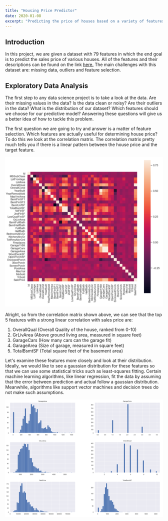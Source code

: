 ```yaml
---
title: "Housing Price Predictor"
date: 2020-01-08
excerpt: "Predicting the price of houses based on a variety of features such as: square footage, lot area, location, etc."
---
```


## Introduction

In this project, we are given a dataset with 79 features in which the end goal is to predict the sales price of various houses. All of the features and their descriptions can be found on the link <a href="https://www.kaggle.com/c/house-prices-advanced-regression-techniques/data">here.</a> The main challenges with this dataset are: missing data, outliers and feature selection.

## Exploratory Data Analysis

The first step to any data science project is to take a look at the data. Are their missing values in the data? Is the data clean or noisy? Are their outliers in the data? What is the distribution of our dataset? Which features should we choose for our predictive model? Answering these questions will give us a better idea of how to tackle this problem.

The first question we are going to try and answer is a matter of feature selection. Which features are actually useful for determining house price? To do this we look at the correlation matrix. The correlation matrix pretty much tells you if there is a linear pattern between the house price and the target feature.

<img src="/assets/images/house-price-predictor/correlation-matrix.png"/>

Alright, so from the correlation matrix shown above, we can see that the top 5 features with a strong linear correlation with sales price are:
1. OverallQual (Overall Quality of the house, ranked from 0-10)
2. GrLivArea (Above ground living area, measured in square feet)
3. GarageCars (How many cars can the garage fit)
4. GarageArea (Size of garage, measured in square feet)
5. TotalBsmtSF (Total square feet of the basement area)

Let's examine these features more closely and look at their distribution. Ideally, we would like to see a gaussian distribution for these features so that we can use some statistical tricks such as least-squares fitting. Certain machine learning algorithms, like linear regression, fit the data by assuming that the error between prediction and actual follow a gaussian distribution. Meanwhile, algorithms like support vector machines and decision trees do not make such assumptions.

<img src="/assets/images/house-price-predictor/distribution.png"/>

<!-- First, we check the dataset to see how many features contain missing values. When faced with missing values there are generally two things you can do: either try to fill in the missing data with the statistical mean or mode, this is called data imputation, or you can simply remove the feature and not include it in your predictive model. More advanced techniques exist such as adding an extra feature that indicates which values are missing and combining that with a data imputation. -->

